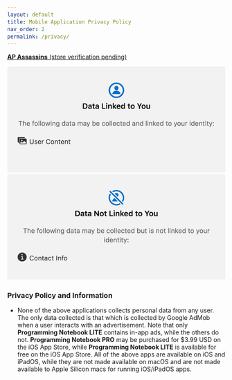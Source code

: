 ```yaml
---
layout: default
title: Mobile Application Privacy Policy
nav_order: 2
permalink: /privacy/
---
```


[**AP Assassins** (store verification pending)]()

<img src="images/data_linked_to_you.png" alt="Data Linked to You"></img>
<img src="images/data_not_linked_to_you.png" alt="Data Not Linked to You"></img>

### Privacy Policy and Information
* None of the above applications collects personal data from any user. The only data collected is that which is collected by Google AdMob when a user interacts with an advertisement. Note that only **Programming Notebook LITE** contains in-app ads, while the others do not. **Programming Notebook PRO** may be purchased for $3.99 USD on the iOS App Store, while **Programming Notebook LITE** is available for free on the iOS App Store. All of the above apps are available on iOS and iPadOS, while they are not made available on macOS and are not made available to Apple Silicon macs for running iOS/iPadOS apps.

